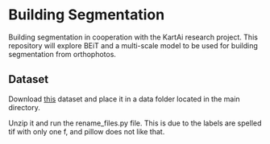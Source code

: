 # Building Segmentation
Building segmentation in cooperation with the KartAi research project. This repository will explore BEiT and a multi-scale model to be used for building segmentation from orthophotos.

## Dataset

Download [this](https://www.kaggle.com/balraj98/massachusetts-buildings-dataset/download) dataset and place it in a data folder located in the main directory.

Unzip it and run the rename_files.py file. This is due to the labels are spelled tif with only one f, and pillow does not like that.